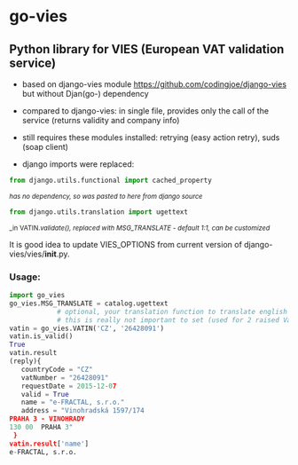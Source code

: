# go-vies
## Python library for VIES (European VAT validation service)

- based on django-vies module https://github.com/codingjoe/django-vies but without Djan(go-) dependency
- compared to django-vies: in single file, provides only the call of the service (returns validity and company info)

- still requires these modules installed: retrying (easy action retry), suds (soap client)
- django imports were replaced:
```python
from django.utils.functional import cached_property
```
<sup>_has no dependency, so was pasted to here from django source_</sup>
```python
from django.utils.translation import ugettext
```
<sup>_in VATIN._validate(), replaced with MSG_TRANSLATE - default 1:1, can be customized_</sup>

It is good idea to update VIES_OPTIONS from current version of django-vies/vies/__init__.py.

### Usage:
```python
import go_vies
go_vies.MSG_TRANSLATE = catalog.ugettext
            # optional, your translation function to translate english messages to current locale
            # this is really not important to set (used for 2 raised ValueError messages only)
vatin = go_vies.VATIN('CZ', '26428091')
vatin.is_valid()
True
vatin.result
(reply){
   countryCode = "CZ"
   vatNumber = "26428091"
   requestDate = 2015-12-07
   valid = True
   name = "e-FRACTAL, s.r.o."
   address = "Vinohradská 1597/174
PRAHA 3 - VINOHRADY
130 00  PRAHA 3"
 }
vatin.result['name']
e-FRACTAL, s.r.o.
```

